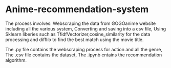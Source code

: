 # Anime-recommendation-system
The process involves: Webscraping the data from GOGOanime website including all the various system, 
Converting and saving into a csv file, 
Using Sklearn liberies such as TfidfVectorizer,cosine_similarity for the data processing 
and difflib to find the best match using the movie title.

The .py file contains the webscraping process for action and all the genre, 
The .csv file contains the dataset, 
The .ipynb cntains the recommendation algorithm.
